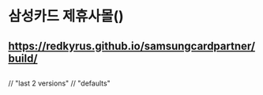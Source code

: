 # 삼성카드 제휴사몰()

## https://redkyrus.github.io/samsungcardpartner/build/

##

// "last 2 versions"
// "defaults"
